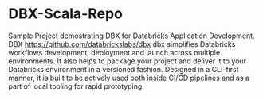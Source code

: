 # DBX-Scala-Repo
 Sample Project demostrating DBX for Databricks Application Development. DBX https://github.com/databrickslabs/dbx
 dbx simplifies Databricks workflows development, deployment and launch across multiple environments. It also helps to package your project and deliver it to your Databricks environment in a versioned fashion. Designed in a CLI-first manner, it is built to be actively used both inside CI/CD pipelines and as a part of local tooling for rapid prototyping.

